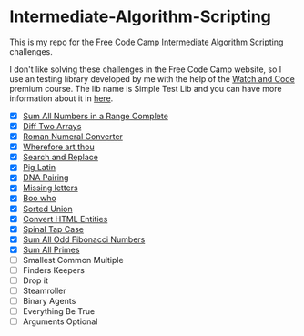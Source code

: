 # Intermediate-Algorithm-Scripting
This is my repo for the [Free Code Camp Intermediate Algorithm Scripting](https://www.freecodecamp.org) challenges.

I don't like solving these challenges in the Free Code Camp website, so I use an testing library developed by me with the help of the [Watch and Code](https://watchandcode.com/p/premium) premium course. The lib name is Simple Test Lib and you can have more information about it in [here](https://github.com/forral/simple-test-lib).

- [x] [Sum All Numbers in a Range Complete](https://github.com/forral/Intermediate-Algorithm-Scripting/blob/master/sum-all-numbers-in-a-range.html)
- [x] [Diff Two Arrays](https://github.com/forral/Intermediate-Algorithm-Scripting/blob/master/diff-two-arrays.html)
- [x] [Roman Numeral Converter](https://github.com/forral/Intermediate-Algorithm-Scripting/blob/master/roman-numeral-converter.html)
- [x] [Wherefore art thou](https://github.com/forral/Intermediate-Algorithm-Scripting/blob/master/wherefore-art-thou.html)
- [x] [Search and Replace](https://github.com/forral/Intermediate-Algorithm-Scripting/blob/master/search-and-replace.html)
- [x] [Pig Latin](https://github.com/forral/Intermediate-Algorithm-Scripting/blob/master/pig-latin.html)
- [x] [DNA Pairing](https://github.com/forral/Intermediate-Algorithm-Scripting/blob/master/dna-pairing.html)
- [x] [Missing letters](https://github.com/forral/Intermediate-Algorithm-Scripting/blob/master/missing-letters.html)
- [x] [Boo who](https://github.com/forral/Intermediate-Algorithm-Scripting/blob/master/boo-who.html)
- [x] [Sorted Union](https://github.com/forral/Intermediate-Algorithm-Scripting/blob/master/sorted.union.html)
- [x] [Convert HTML Entities](https://github.com/forral/Intermediate-Algorithm-Scripting/blob/master/convert-html-entities.html)
- [x] [Spinal Tap Case](https://github.com/forral/Intermediate-Algorithm-Scripting/blob/master/spinal-tap-case.html)
- [x] [Sum All Odd Fibonacci Numbers](https://github.com/forral/Intermediate-Algorithm-Scripting/blob/master/sum-all-odd-fibonacci-numbers.html)
- [x] [Sum All Primes](https://github.com/forral/Intermediate-Algorithm-Scripting/blob/master/sum-all-primes.html)
- [ ] Smallest Common Multiple
- [ ] Finders Keepers
- [ ] Drop it
- [ ] Steamroller
- [ ] Binary Agents
- [ ] Everything Be True
- [ ] Arguments Optional